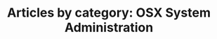 ---
layout: blog_by_category
title: 'Articles by category: OSX System Administration'
category: osx-system-administration
permalink: "/blog/category/osx-system-administration/"
image: /img/bg/gallery_hero_1.jpg
tagline: "<br>Our Blog"
---